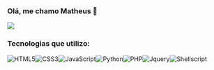 ### Olá, me chamo Matheus 👋
<img src="https://github-readme-stats.vercel.app/api?username=xmatheusgmr&show_icons=true&theme=dracula&count_private=true">

### Tecnologias que utilizo:
<img src="https://img.shields.io/badge/HTML5-E34F26?style=for-the-badge&logo=html5&logoColor=white" align="center" alt="HTML5"><img src="https://img.shields.io/badge/CSS3-1572B6?style=for-the-badge&logo=css3&logoColor=white" align="center" alt="CSS3"><img src="https://img.shields.io/badge/JavaScript-323330?style=for-the-badge&logo=javascript&logoColor=F7DF1E" align="center" alt="JavaScript"><img src="https://img.shields.io/badge/Python-14354C?style=for-the-badge&logo=python&logoColor=white" align="center" alt="Python"><img src="https://img.shields.io/badge/PHP-777BB4?style=for-the-badge&logo=php&logoColor=white" align="center" alt="PHP"><img src="https://img.shields.io/badge/jQuery-0769AD?style=for-the-badge&logo=jquery&logoColor=white" align="center" alt="Jquery"><img src="https://img.shields.io/badge/Shell_Script-121011?style=for-the-badge&logo=gnu-bash&logoColor=white" align="center" alt="Shellscript">

